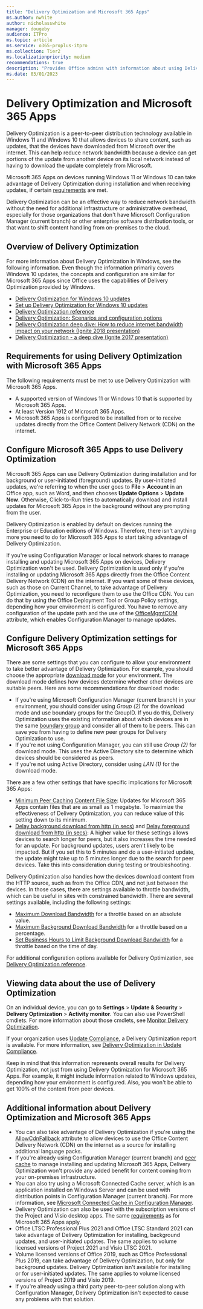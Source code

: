 ```yaml
---
title: "Delivery Optimization and Microsoft 365 Apps"
ms.author: nwhite
author: nicholasswhite
manager: dougeby
audience: ITPro
ms.topic: article
ms.service: o365-proplus-itpro
ms.collection: Tier2
ms.localizationpriority: medium
recommendations: true
description: "Provides Office admins with information about using Delivery Optimization to reduce network bandwidth when installing or updating Microsoft 365 Apps."
ms.date: 03/01/2023
---
```


# Delivery Optimization and Microsoft 365 Apps

Delivery Optimization is a peer-to-peer distribution technology available in Windows 11 and Windows 10 that allows devices to share content, such as updates, that the devices have downloaded from Microsoft over the internet. This can help reduce network bandwidth because a device can get portions of the update from another device on its local network instead of having to download the update completely from Microsoft.

Microsoft 365 Apps on devices running Windows 11 or Windows 10 can take advantage of Delivery Optimization during installation and when receiving updates, if certain [requirements](#requirements-for-using-delivery-optimization-with-microsoft-365-apps) are met.

Delivery Optimization can be an effective way to reduce network bandwidth without the need for additional infrastructure or administrative overhead, especially for those organizations that don't have Microsoft Configuration Manager (current branch) or other enterprise software distribution tools, or that want to shift content handling from on-premises to the cloud.

## Overview of Delivery Optimization

For more information about Delivery Optimization in Windows, see the following information. Even though the information primarily covers Windows 10 updates, the concepts and configuration are similar for Microsoft 365 Apps since Office uses the capabilities of Delivery Optimization provided by Windows.

- [Delivery Optimization for Windows 10 updates](/windows/deployment/update/waas-delivery-optimization)
- [Set up Delivery Optimization for Windows 10 updates](/windows/deployment/update/waas-delivery-optimization-setup)
- [Delivery Optimization reference](/windows/deployment/update/waas-delivery-optimization-reference)
- [Delivery Optimization: Scenarios and configuration options](https://techcommunity.microsoft.com/t5/Windows-IT-Pro-Blog/Delivery-Optimization-Scenarios-and-configuration-options/ba-p/280195)
- [Delivery Optimization deep dive: How to reduce internet bandwidth impact on your network (Ignite 2018 presentation)](https://www.youtube.com/watch?v=o0C2j7msdCE)
- [Delivery Optimization - a deep dive (Ignite 2017 presentation)](https://channel9.msdn.com/Events/Ignite/Microsoft-Ignite-Orlando-2017/BRK2048)

## Requirements for using Delivery Optimization with Microsoft 365 Apps

The following requirements must be met to use Delivery Optimization with Microsoft 365 Apps.

- A supported version of Windows 11 or Windows 10 that is supported by Microsoft 365 Apps.
- At least Version 1912 of Microsoft 365 Apps.
- Microsoft 365 Apps is configured to be installed from or to receive updates directly from the Office Content Delivery Network (CDN) on the internet.

## Configure Microsoft 365 Apps to use Delivery Optimization

Microsoft 365 Apps can use Delivery Optimization during installation and for background or user-initiated (foreground) updates. By user-initiated updates, we're referring to when the user goes to **File** > **Account** in an Office app, such as Word, and then chooses **Update Options** > **Update Now**. Otherwise, Click-to-Run tries to automatically download and install updates for Microsoft 365 Apps in the background without any prompting from the user.

Delivery Optimization is enabled by default on devices running the Enterprise or Education editions of Windows. Therefore, there isn't anything more you need to do for Microsoft 365 Apps to start taking advantage of Delivery Optimization.

If you're using Configuration Manager or local network shares to manage installing and updating Microsoft 365 Apps on devices, Delivery Optimization won't be used. Delivery Optimization is used only if you're installing or updating Microsoft 365 Apps directly from the Office Content Delivery Network (CDN) on the internet. If you want some of these devices, such as those on Current Channel, to take advantage of Delivery Optimization, you need to reconfigure them to use the Office CDN. You can do that by using the Office Deployment Tool or Group Policy settings, depending how your environment is configured. You have to remove any configuration of the update path and the use of the [OfficeMgmtCOM](office-deployment-tool-configuration-options.md#officemgmtcom-attribute-part-of-add-element) attribute, which enables Configuration Manager to manage updates.

## Configure Delivery Optimization settings for Microsoft 365 Apps

There are some settings that you can configure to allow your environment to take better advantage of Delivery Optimization.  For example, you should choose the appropriate [download mode](/windows/deployment/update/waas-delivery-optimization-reference#download-mode) for your environment. The download mode defines how devices determine whether other devices are suitable peers. Here are some recommendations for download mode:

- If you're using Microsoft Configuration Manager (current branch) in your environment, you should consider using *Group (2)* for the download mode and use boundary groups for the GroupID. If you do this, Delivery Optimization uses the existing information about which devices are in the same [boundary group](/mem/configmgr/core/plan-design/hierarchy/fundamental-concepts-for-content-management#delivery-optimization) and consider all of them to be peers. This can save you from having to define new peer groups for Delivery Optimization to use.
- If you're not using Configuration Manager, you can still use *Group (2)* for download mode. This uses the Active Directory site to determine which devices should be considered as peers.
- If you're not using Active Directory, consider using *LAN (1)* for the download mode.

There are a few other settings that have specific implications for Microsoft 365 Apps:

- [Minimum Peer Caching Content File Size](/windows/deployment/update/waas-delivery-optimization-reference#minimum-peer-caching-content-file-size): Updates for Microsoft 365 Apps contain files that are as small as 1 megabyte. To maximize the effectiveness of Delivery Optimization, you can reduce value of this setting down to its minimum.
- [Delay background download from http (in secs)](/windows/deployment/update/waas-delivery-optimization-reference#delay-background-download-from-http-in-secs) and [Delay foreground download from http (in secs)](/windows/deployment/update/waas-delivery-optimization-reference#delay-foreground-download-from-http-in-secs):  A higher value for these settings allows devices to search longer for peers, but it also increases the time needed for an update. For background updates, users aren't likely to be impacted. But if you set this to 5 minutes and do a user-initiated update, the update might take up to 5 minutes longer due to the search for peer devices. Take this into consideration during testing or troubleshooting.

Delivery Optimization also handles how the devices download content from the HTTP source, such as from the Office CDN, and not just between the devices. In those cases, there are settings available to throttle bandwidth, which can be useful in sites with constrained bandwidth. There are several settings available, including the following settings:

- [Maximum Download Bandwidth](/windows/deployment/update/waas-delivery-optimization-reference#maximum-download-bandwidth) for a throttle based on an absolute value.
- [Maximum Background Download Bandwidth](/windows/deployment/update/waas-delivery-optimization-reference#maximum-background-download-bandwidth) for a throttle based on a percentage.
- [Set Business Hours to Limit Background Download Bandwidth](/windows/deployment/update/waas-delivery-optimization-reference#set-business-hours-to-limit-background-download-bandwidth) for a throttle based on the time of day.

For additional configuration options available for Delivery Optimization, see [Delivery Optimization reference](/windows/deployment/update/waas-delivery-optimization-reference).

## Viewing data about the use of Delivery Optimization

On an individual device, you can go to **Settings** > **Update & Security** > **Delivery Optimization** > **Activity monitor**. You can also use PowerShell cmdlets. For more information about those cmdlets, see [Monitor Delivery Optimization](/windows/deployment/update/waas-delivery-optimization-setup#monitor-delivery-optimization).

If your organization uses [Update Compliance](/windows/deployment/update/update-compliance-monitor), a Delivery Optimization report is available. For more information, see [Delivery Optimization in Update Compliance](/windows/deployment/update/update-compliance-delivery-optimization).

Keep in mind that this information represents overall results for Delivery Optimization, not just from using Delivery Optimization for Microsoft 365 Apps. For example, it might include information related to Windows updates, depending how your environment is configured.  Also, you won't be able to get 100% of the content from peer devices.

## Additional information about Delivery Optimization and Microsoft 365 Apps

- You can also take advantage of Delivery Optimization if you're using the [AllowCdnFallback](office-deployment-tool-configuration-options.md#allowcdnfallback-attribute-part-of-add-element) attribute to allow devices to use the Office Content Delivery Network (CDN) on the internet as a source for installing additional language packs.
- If you're already using Configuration Manager (current branch) and [peer cache](/mem/configmgr/core/plan-design/hierarchy/client-peer-cache) to manage installing and updating Microsoft 365 Apps, Delivery Optimization won't provide any added benefit for content coming from your on-premises infrastructure.
- You can also try using a Microsoft Connected Cache server, which is an application installed on Windows Server and can be used with distribution points in Configuration Manager (current branch). For more information, see [Microsoft Connected Cache in Configuration Manager](/mem/configmgr/core/plan-design/hierarchy/microsoft-connected-cache).
- Delivery Optimization can also be used with the subscription versions of the Project and Visio desktop apps. The same [requirements](#requirements-for-using-delivery-optimization-with-microsoft-365-apps) as for Microsoft 365 Apps apply.
- Office LTSC Professional Plus 2021 and Office LTSC Standard 2021 can take advantage of Delivery Optimization for installing, background updates, and user-initiated updates. The same applies to volume licensed versions of Project 2021 and Visio LTSC 2021.
- Volume licensed versions of Office 2019, such as Office Professional Plus 2019, can take advantage of Delivery Optimization, but only for background updates. Delivery Optimization isn't available for installing or for user-initiated updates. The same applies to volume licensed versions of Project 2019 and Visio 2019.
- If you're already using a third party peer-to-peer solution along with Configuration Manager, Delivery Optimization isn't expected to cause any problems with that solution.